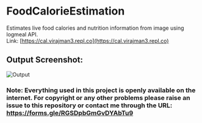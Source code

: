 # FoodCalorieEstimation
Estimates live food calories and nutrition information from image using logmeal API. \
Link: [https://cal.virajman3.repl.co](https://cal.virajman3.repl.co)

## **Output Screenshot:**

![Output](https://user-images.githubusercontent.com/62030782/147856092-6924a83a-23f8-4f10-8ba3-52095a09b69c.jpeg)

### **Note: Everything used in this project is openly available on the internet. For copyright or any other problems please raise an issue to this repository or contact me through the URL: https://forms.gle/RGSDpbGmGvDYAbTu9**
